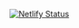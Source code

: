 [![Netlify Status](https://api.netlify.com/api/v1/badges/7dd2f8aa-0527-4fff-b40d-f9c77be5f6f8/deploy-status)](https://app.netlify.com/sites/overconfigured/deploys)

